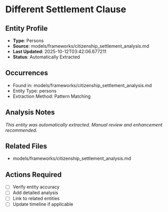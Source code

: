 # Different Settlement Clause

## Entity Profile
- **Type**: Persons
- **Source**: models/frameworks/citizenship_settlement_analysis.md
- **Last Updated**: 2025-10-12T03:42:06.677211
- **Status**: Automatically Extracted

## Occurrences
- Found in: models/frameworks/citizenship_settlement_analysis.md
- Entity Type: persons
- Extraction Method: Pattern Matching

## Analysis Notes
*This entity was automatically extracted. Manual review and enhancement recommended.*

## Related Files
- models/frameworks/citizenship_settlement_analysis.md

## Actions Required
- [ ] Verify entity accuracy
- [ ] Add detailed analysis
- [ ] Link to related entities
- [ ] Update timeline if applicable
